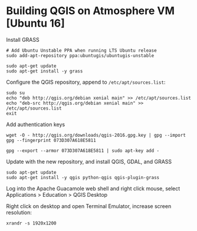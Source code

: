 # Building QGIS on Atmosphere VM [Ubuntu 16]

Install GRASS

```
# Add Ubuntu Unstable PPA when running LTS Ubuntu release
sudo add-apt-repository ppa:ubuntugis/ubuntugis-unstable
```

```
sudo apt-get update
sudo apt-get install -y grass
```

Configure the QGIS repository, append to `/etc/apt/sources.list`:

```
sudo su
echo "deb http://qgis.org/debian xenial main" >> /etc/apt/sources.list
echo "deb-src http://qgis.org/debian xenial main" >> /etc/apt/sources.list
exit
```

Add authentication keys

```
wget -O - http://qgis.org/downloads/qgis-2016.gpg.key | gpg --import
gpg --fingerprint 073D307A618E5811

gpg --export --armor 073D307A618E5811 | sudo apt-key add -
```

Update with the new repository, and install QGIS, GDAL, and GRASS

```
sudo apt-get update
sudo apt-get install -y qgis python-qgis qgis-plugin-grass
```

Log into the Apache Guacamole web shell and right click mouse, select Applications > Education > QGIS Desktop

Right click on desktop and open Terminal Emulator, increase screen resolution:

```
xrandr -s 1920x1200
```
